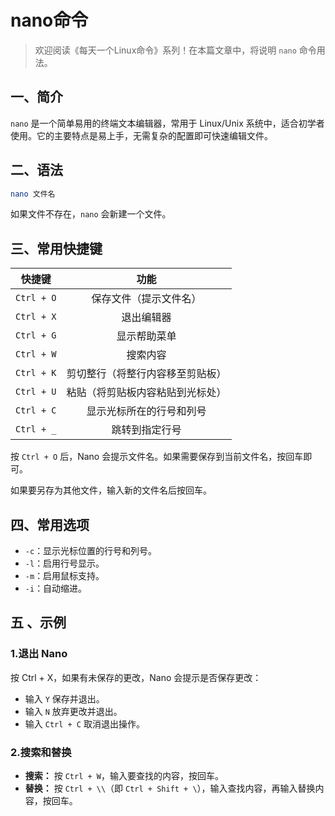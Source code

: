 # nano命令



> 欢迎阅读《每天一个Linux命令》系列！在本篇文章中，将说明 `nano` 命令用法。

## 一、简介

`nano` 是一个简单易用的终端文本编辑器，常用于 Linux/Unix 系统中，适合初学者使用。它的主要特点是易上手，无需复杂的配置即可快速编辑文件。



## 二、语法

```bash
nano 文件名
```

如果文件不存在，`nano` 会新建一个文件。



## 三、常用快捷键

|   快捷键   |               功能               |
| :--------: | :------------------------------: |
| `Ctrl + O` |      保存文件（提示文件名）      |
| `Ctrl + X` |            退出编辑器            |
| `Ctrl + G` |           显示帮助菜单           |
| `Ctrl + W` |             搜索内容             |
| `Ctrl + K` | 剪切整行（将整行内容移至剪贴板） |
| `Ctrl + U` | 粘贴（将剪贴板内容粘贴到光标处） |
| `Ctrl + C` |     显示光标所在的行号和列号     |
| `Ctrl + _` |          跳转到指定行号          |

按 `Ctrl + O` 后，Nano 会提示文件名。如果需要保存到当前文件名，按回车即可。

如果要另存为其他文件，输入新的文件名后按回车。



## 四、常用选项

- `-c`：显示光标位置的行号和列号。
- `-l`：启用行号显示。
- `-m`：启用鼠标支持。
- `-i`：自动缩进。



## 五 、示例

### 1.退出 Nano

按 Ctrl + X，如果有未保存的更改，Nano 会提示是否保存更改：
- 输入 `Y` 保存并退出。
- 输入 `N` 放弃更改并退出。
- 输入 `Ctrl + C` 取消退出操作。

### 2.搜索和替换

- **搜索：** 按 `Ctrl + W`，输入要查找的内容，按回车。
- **替换：** 按 `Ctrl + \\`（即 `Ctrl + Shift + \`），输入查找内容，再输入替换内容，按回车。